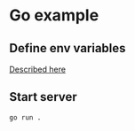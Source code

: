 # Go example

## Define env variables

[Described here](../README.md#setup-env-variables-for-the-agency-connection)

## Start server

```bash
go run .
```

